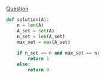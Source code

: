 [Question](https://app.codility.com/programmers/lessons/4-counting_elements/perm_check/)

```python
def solution(A):
    n = len(A)
    A_set = set(A)
    n_set = len(A_set)
    max_set = max(A_set)
    
    if n_set == n and max_set == n:
        return 1
    else:
        return 0
```